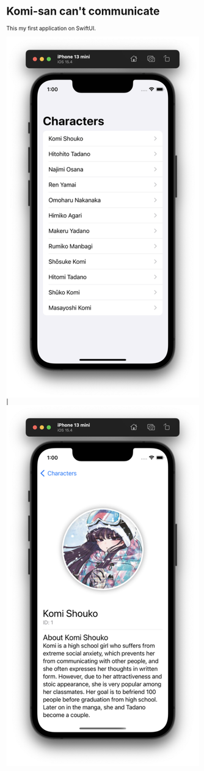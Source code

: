 #  Komi-san can't communicate

This my first application on SwiftUI.

![image](k1.png) | ![image](k2.png)
